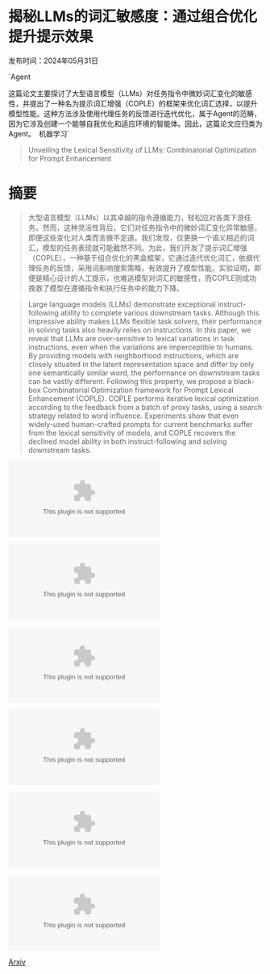 # 揭秘LLMs的词汇敏感度：通过组合优化提升提示效果

发布时间：2024年05月31日

`Agent

这篇论文主要探讨了大型语言模型（LLMs）对任务指令中微妙词汇变化的敏感性，并提出了一种名为提示词汇增强（COPLE）的框架来优化词汇选择，以提升模型性能。这种方法涉及使用代理任务的反馈进行迭代优化，属于Agent的范畴，因为它涉及创建一个能够自我优化和适应环境的智能体。因此，这篇论文应归类为Agent。` `机器学习`

> Unveiling the Lexical Sensitivity of LLMs: Combinatorial Optimization for Prompt Enhancement

# 摘要

> 大型语言模型（LLMs）以其卓越的指令遵循能力，轻松应对各类下游任务。然而，这种灵活性背后，它们对任务指令中的微妙词汇变化异常敏感，即便这些变化对人类而言微不足道。我们发现，仅更换一个语义相近的词汇，模型的任务表现就可能截然不同。为此，我们开发了提示词汇增强（COPLE），一种基于组合优化的黑盒框架，它通过迭代优化词汇，依据代理任务的反馈，采用词影响搜索策略，有效提升了模型性能。实验证明，即便是精心设计的人工提示，也难逃模型对词汇的敏感性，而COPLE则成功挽救了模型在遵循指令和执行任务中的能力下降。

> Large language models (LLMs) demonstrate exceptional instruct-following ability to complete various downstream tasks. Although this impressive ability makes LLMs flexible task solvers, their performance in solving tasks also heavily relies on instructions. In this paper, we reveal that LLMs are over-sensitive to lexical variations in task instructions, even when the variations are imperceptible to humans. By providing models with neighborhood instructions, which are closely situated in the latent representation space and differ by only one semantically similar word, the performance on downstream tasks can be vastly different. Following this property, we propose a black-box Combinatorial Optimization framework for Prompt Lexical Enhancement (COPLE). COPLE performs iterative lexical optimization according to the feedback from a batch of proxy tasks, using a search strategy related to word influence. Experiments show that even widely-used human-crafted prompts for current benchmarks suffer from the lexical sensitivity of models, and COPLE recovers the declined model ability in both instruct-following and solving downstream tasks.

![揭秘LLMs的词汇敏感度：通过组合优化提升提示效果](../../../paper_images/2405.20701/overview.eps)

![揭秘LLMs的词汇敏感度：通过组合优化提升提示效果](../../../paper_images/2405.20701/word-change-acc.eps)

![揭秘LLMs的词汇敏感度：通过组合优化提升提示效果](../../../paper_images/2405.20701/ablation_word-rate.eps)

![揭秘LLMs的词汇敏感度：通过组合优化提升提示效果](../../../paper_images/2405.20701/ablation_sample-rate.eps)

![揭秘LLMs的词汇敏感度：通过组合优化提升提示效果](../../../paper_images/2405.20701/ablation_max-candidate.eps)

![揭秘LLMs的词汇敏感度：通过组合优化提升提示效果](../../../paper_images/2405.20701/compare_with_optimal.eps)

[Arxiv](https://arxiv.org/abs/2405.20701)